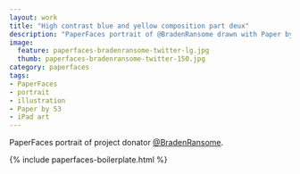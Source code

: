 ```yaml
---
layout: work
title: "High contrast blue and yellow composition part deux"
description: "PaperFaces portrait of @BradenRansome drawn with Paper by 53 on an iPad."
image: 
  feature: paperfaces-bradenransome-twitter-lg.jpg
  thumb: paperfaces-bradenransome-twitter-150.jpg
category: paperfaces
tags: 
- PaperFaces
- portrait
- illustration
- Paper by 53
- iPad art
---
```


PaperFaces portrait of project donator [@BradenRansome](http://twitter.com/BradenRansome).

{% include paperfaces-boilerplate.html %}